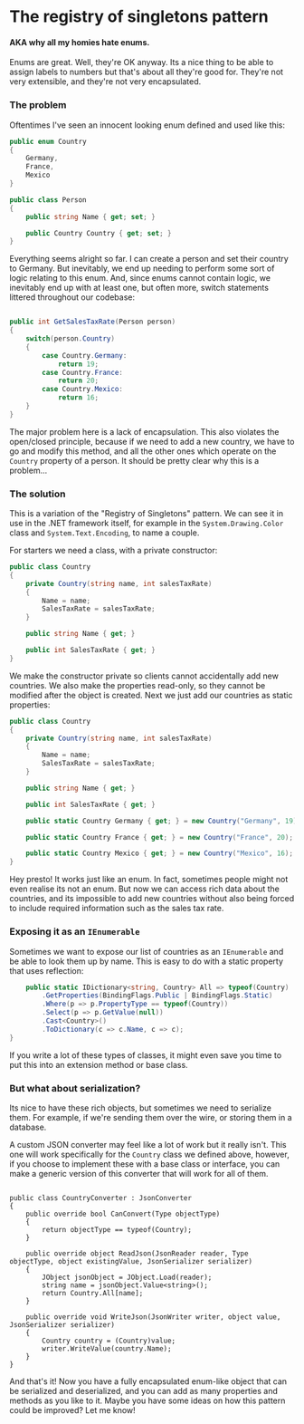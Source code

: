 # The registry of singletons pattern

#### AKA why all my homies hate enums.

Enums are great. Well, they're OK anyway. Its a nice thing to be able to assign labels to numbers but that's about all they're good for. They're not very extensible, and they're not very encapsulated. 

### The problem

Oftentimes I've seen an innocent looking enum defined and used like this:

```csharp
public enum Country
{
    Germany,
    France,
    Mexico
}

public class Person
{
    public string Name { get; set; }

    public Country Country { get; set; }
}
```

Everything seems alright so far. I can create a person and set their country to Germany. But inevitably, we end up needing to perform some sort of logic relating to this enum. And, since enums cannot contain logic, we inevitably end up with at least one, but often more, switch statements littered throughout our codebase: 

```csharp

public int GetSalesTaxRate(Person person)
{
    switch(person.Country)
    {
        case Country.Germany:
            return 19;
        case Country.France:
            return 20;
        case Country.Mexico:
            return 16;
    }
}
```

The major problem here is a lack of encapsulation. This also violates the open/closed principle, because if we need to add a new country, we have to go and modify this method, and all the other ones which operate on the `Country` property of a person. It should be pretty clear why this is a problem...

### The solution

This is a variation of the "Registry of Singletons" pattern. We can see it in use in the .NET framework itself, for example in the `System.Drawing.Color` class and `System.Text.Encoding`, to name a couple.

For starters we need a class, with a private constructor:

```csharp
public class Country
{
    private Country(string name, int salesTaxRate)
    {
        Name = name;
        SalesTaxRate = salesTaxRate;
    }

    public string Name { get; }

    public int SalesTaxRate { get; }
}
```

We make the constructor private so clients cannot accidentally add new countries. We also make the properties read-only, so they cannot be modified after the object is created. Next we just add our countries as static properties:

```csharp
public class Country
{
    private Country(string name, int salesTaxRate)
    {
        Name = name;
        SalesTaxRate = salesTaxRate;
    }

    public string Name { get; }

    public int SalesTaxRate { get; }

    public static Country Germany { get; } = new Country("Germany", 19);

    public static Country France { get; } = new Country("France", 20);

    public static Country Mexico { get; } = new Country("Mexico", 16);
}
```

Hey presto! It works just like an enum. In fact, sometimes people might not even realise its not an enum. But now we can access rich data about the countries, and its impossible to add new countries without also being forced to include required information such as the sales tax rate.

### Exposing it as an `IEnumerable`

Sometimes we want to expose our list of countries as an `IEnumerable` and be able to look them up by name. This is easy to do with a static property that uses reflection:

```csharp
    public static IDictionary<string, Country> All => typeof(Country)
        .GetProperties(BindingFlags.Public | BindingFlags.Static)
        .Where(p => p.PropertyType == typeof(Country))
        .Select(p => p.GetValue(null))
        .Cast<Country>()
        .ToDictionary(c => c.Name, c => c);
}
```

If you write a lot of these types of classes, it might even save you time to put this into an extension method or base class.

### But what about serialization?

Its nice to have these rich objects, but sometimes we need to serialize them. For example, if we're sending them over the wire, or storing them in a database.

A custom JSON converter may feel like a lot of work but it really isn't. This one will work specifically for the `Country` class we defined above, however, if you choose to implement these with a base class or interface, you can make a generic version of this converter that will work for all of them.

```csharp:

public class CountryConverter : JsonConverter
{
    public override bool CanConvert(Type objectType)
    {
        return objectType == typeof(Country);
    }

    public override object ReadJson(JsonReader reader, Type objectType, object existingValue, JsonSerializer serializer)
    {
        JObject jsonObject = JObject.Load(reader);
        string name = jsonObject.Value<string>();
        return Country.All[name];
    }

    public override void WriteJson(JsonWriter writer, object value, JsonSerializer serializer)
    {
        Country country = (Country)value;
        writer.WriteValue(country.Name);
    }
}
```

And that's it! Now you have a fully encapsulated enum-like object that can be serialized and deserialized, and you can add as many properties and methods as you like to it. Maybe you have some ideas on how this pattern could be improved? Let me know!